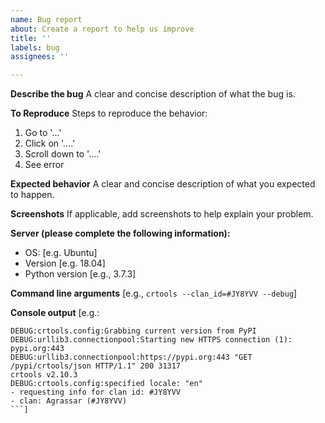 ```yaml
---
name: Bug report
about: Create a report to help us improve
title: ''
labels: bug
assignees: ''

---
```


**Describe the bug**
A clear and concise description of what the bug is.

**To Reproduce**
Steps to reproduce the behavior:
1. Go to '...'
2. Click on '....'
3. Scroll down to '....'
4. See error

**Expected behavior**
A clear and concise description of what you expected to happen.

**Screenshots**
If applicable, add screenshots to help explain your problem.

**Server (please complete the following information):**
 - OS: [e.g. Ubuntu]
 - Version [e.g. 18.04]
 - Python version [e.g., 3.7.3] 

**Command line arguments**
[e.g., `crtools --clan_id=#JY8YVV --debug`]

**Console output**
[e.g.:
```
DEBUG:crtools.config:Grabbing current version from PyPI
DEBUG:urllib3.connectionpool:Starting new HTTPS connection (1): pypi.org:443
DEBUG:urllib3.connectionpool:https://pypi.org:443 "GET /pypi/crtools/json HTTP/1.1" 200 31317
crtools v2.10.3
DEBUG:crtools.config:specified locale: "en"
- requesting info for clan id: #JY8YVV
- clan: Agrassar (#JY8YVV)
```]
